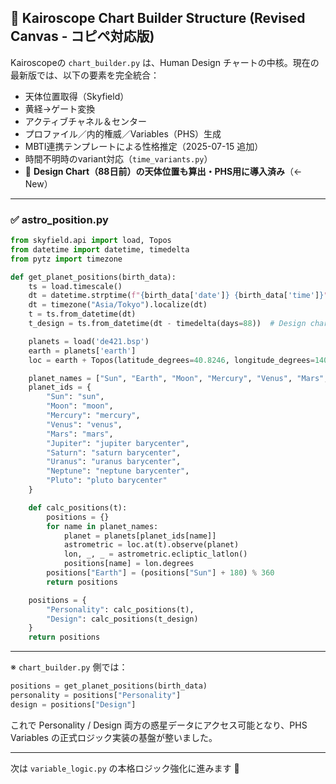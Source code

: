 ## 🧩 Kairoscope Chart Builder Structure (Revised Canvas - コピペ対応版)

Kairoscopeの `chart_builder.py` は、Human Design チャートの中核。現在の最新版では、以下の要素を完全統合：

- 天体位置取得（Skyfield）
- 黄経→ゲート変換
- アクティブチャネル＆センター
- プロファイル／内的権威／Variables（PHS）生成
- MBTI連携テンプレートによる性格推定（2025-07-15 追加）
- 時間不明時のvariant対応（`time_variants.py`）
- 🔄 **Design Chart（88日前）の天体位置も算出・PHS用に導入済み**（← New）

---

### ✅ astro\_position.py

```python
from skyfield.api import load, Topos
from datetime import datetime, timedelta
from pytz import timezone

def get_planet_positions(birth_data):
    ts = load.timescale()
    dt = datetime.strptime(f"{birth_data['date']} {birth_data['time']}", "%Y-%m-%d %H:%M")
    dt = timezone("Asia/Tokyo").localize(dt)
    t = ts.from_datetime(dt)
    t_design = ts.from_datetime(dt - timedelta(days=88))  # Design chart用

    planets = load('de421.bsp')
    earth = planets['earth']
    loc = earth + Topos(latitude_degrees=40.8246, longitude_degrees=140.7400)

    planet_names = ["Sun", "Earth", "Moon", "Mercury", "Venus", "Mars", "Jupiter", "Saturn", "Uranus", "Neptune", "Pluto"]
    planet_ids = {
        "Sun": "sun", 
        "Moon": "moon", 
        "Mercury": "mercury", 
        "Venus": "venus", 
        "Mars": "mars",
        "Jupiter": "jupiter barycenter", 
        "Saturn": "saturn barycenter", 
        "Uranus": "uranus barycenter",
        "Neptune": "neptune barycenter", 
        "Pluto": "pluto barycenter"
    }

    def calc_positions(t):
        positions = {}
        for name in planet_names:
            planet = planets[planet_ids[name]]
            astrometric = loc.at(t).observe(planet)
            lon, _, _ = astrometric.ecliptic_latlon()
            positions[name] = lon.degrees
        positions["Earth"] = (positions["Sun"] + 180) % 360
        return positions

    positions = {
        "Personality": calc_positions(t),
        "Design": calc_positions(t_design)
    }
    return positions
```

---

※ `chart_builder.py` 側では：

```python
positions = get_planet_positions(birth_data)
personality = positions["Personality"]
design = positions["Design"]
```

これで Personality / Design 両方の惑星データにアクセス可能となり、PHS Variables の正式ロジック実装の基盤が整いました。

---

次は `variable_logic.py` の本格ロジック強化に進みます 🔬

